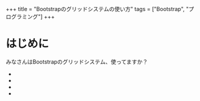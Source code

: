+++
title = "Bootstrapのグリッドシステムの使い方"
tags = ["Bootstrap", "プログラミング"]
+++

# はじめに
みなさんはBootstrapのグリッドシステム、使ってますか？


-

-

-

-


